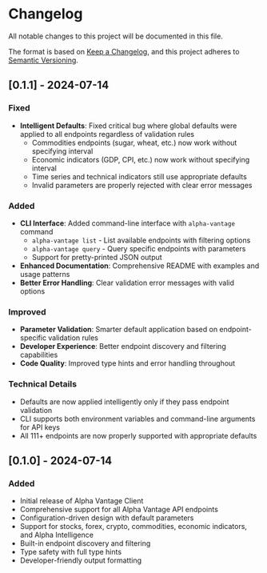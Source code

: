 # Changelog

All notable changes to this project will be documented in this file.

The format is based on [Keep a Changelog](https://keepachangelog.com/en/1.0.0/),
and this project adheres to
[Semantic Versioning](https://semver.org/spec/v2.0.0.html).

## [0.1.1] - 2024-07-14

### Fixed

- **Intelligent Defaults**: Fixed critical bug where global defaults were
  applied to all endpoints regardless of validation rules
  - Commodities endpoints (sugar, wheat, etc.) now work without specifying
    interval
  - Economic indicators (GDP, CPI, etc.) now work without specifying interval
  - Time series and technical indicators still use appropriate defaults
  - Invalid parameters are properly rejected with clear error messages

### Added

- **CLI Interface**: Added command-line interface with `alpha-vantage` command
  - `alpha-vantage list` - List available endpoints with filtering options
  - `alpha-vantage query` - Query specific endpoints with parameters
  - Support for pretty-printed JSON output
- **Enhanced Documentation**: Comprehensive README with examples and usage
  patterns
- **Better Error Handling**: Clear validation error messages with valid options

### Improved

- **Parameter Validation**: Smarter default application based on
  endpoint-specific validation rules
- **Developer Experience**: Better endpoint discovery and filtering capabilities
- **Code Quality**: Improved type hints and error handling throughout

### Technical Details

- Defaults are now applied intelligently only if they pass endpoint validation
- CLI supports both environment variables and command-line arguments for API
  keys
- All 111+ endpoints are now properly supported with appropriate defaults

## [0.1.0] - 2024-07-14

### Added

- Initial release of Alpha Vantage Client
- Comprehensive support for all Alpha Vantage API endpoints
- Configuration-driven design with default parameters
- Support for stocks, forex, crypto, commodities, economic indicators, and Alpha
  Intelligence
- Built-in endpoint discovery and filtering
- Type safety with full type hints
- Developer-friendly output formatting
